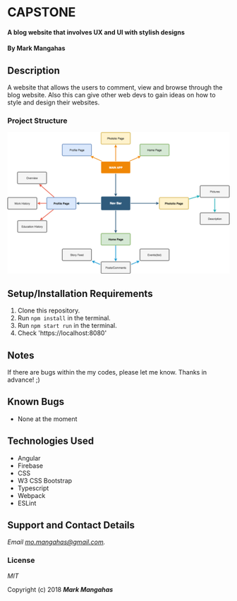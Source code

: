 # CAPSTONE 

#### A blog website that involves UX and UI with stylish designs

#### By **Mark Mangahas**

## Description

A website that allows the users to comment, view and browse through the blog website. Also this can give other web devs to gain ideas on how to style and design their websites.  

### Project Structure

![Capstone](Capstone.png)
 

## Setup/Installation Requirements

1. Clone this repository.
2. Run `npm install` in the terminal.
3. Run `npm start run` in the terminal.
4. Check 'https://localhost:8080'

## Notes
  If there are bugs within the my codes, please let me know. 
  Thanks in advance! ;)
  

## Known Bugs
* None at the moment

## Technologies Used
* Angular
* Firebase
* CSS
* W3 CSS Bootstrap
* Typescript
* Webpack
* ESLint

## Support and Contact Details

_Email mo.mangahas@gmail.com._

### License

*MIT*

Copyright (c) 2018 **_Mark Mangahas_**